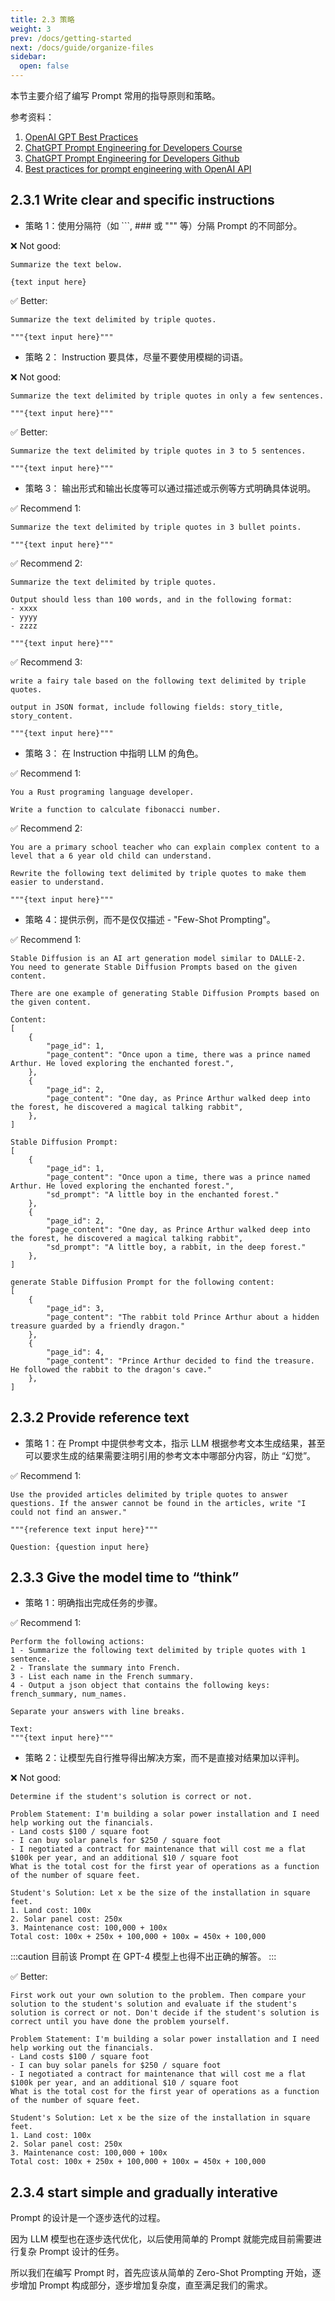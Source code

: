 ```yaml
---
title: 2.3 策略
weight: 3
prev: /docs/getting-started
next: /docs/guide/organize-files
sidebar:
  open: false
---
```




本节主要介绍了编写 Prompt 常用的指导原则和策略。

参考资料：
1. [OpenAI GPT Best Practices](https://platform.openai.com/docs/guides/gpt-best-practices) 
2. [ChatGPT Prompt Engineering for Developers Course](https://www.deeplearning.ai/short-courses/chatgpt-prompt-engineering-for-developers/)
3. [ChatGPT Prompt Engineering for Developers Github](https://github.com/ralphcajipe/chatgpt-prompt-engineering/tree/main)
4. [Best practices for prompt engineering with OpenAI API](https://help.openai.com/en/articles/6654000-best-practices-for-prompt-engineering-with-openai-api)


## 2.3.1 Write clear and specific instructions

- 策略 1：使用分隔符（如 ```, ### 或 """ 等）分隔 Prompt 的不同部分。

❌ Not good:

```
Summarize the text below.

{text input here}
```

✅ Better:
```
Summarize the text delimited by triple quotes.

"""{text input here}"""
```


- 策略 2： Instruction 要具体，尽量不要使用模糊的词语。

❌ Not good:
```
Summarize the text delimited by triple quotes in only a few sentences.

"""{text input here}"""
```

✅ Better:
```
Summarize the text delimited by triple quotes in 3 to 5 sentences.

"""{text input here}"""
```

- 策略 3： 输出形式和输出长度等可以通过描述或示例等方式明确具体说明。

✅ Recommend 1:
```
Summarize the text delimited by triple quotes in 3 bullet points.

"""{text input here}"""
```

✅ Recommend 2:
```
Summarize the text delimited by triple quotes.

Output should less than 100 words, and in the following format:
- xxxx
- yyyy
- zzzz

"""{text input here}"""
```

✅ Recommend 3:
```
write a fairy tale based on the following text delimited by triple quotes.

output in JSON format, include following fields: story_title, story_content. 

"""{text input here}"""
```

- 策略 3： 在 Instruction 中指明 LLM 的角色。

✅ Recommend 1:
```
You a Rust programing language developer.

Write a function to calculate fibonacci number.
```

✅ Recommend 2:
```
You are a primary school teacher who can explain complex content to a level that a 6 year old child can understand. 

Rewrite the following text delimited by triple quotes to make them easier to understand.

"""{text input here}"""
```


- 策略 4：提供示例，而不是仅仅描述 - "Few-Shot Prompting"。

✅ Recommend 1:
```
Stable Diffusion is an AI art generation model similar to DALLE-2.
You need to generate Stable Diffusion Prompts based on the given content.

There are one example of generating Stable Diffusion Prompts based on the given content.

Content:
[
    {
        "page_id": 1,
        "page_content": "Once upon a time, there was a prince named Arthur. He loved exploring the enchanted forest.",
    },
    {
        "page_id": 2,
        "page_content": "One day, as Prince Arthur walked deep into the forest, he discovered a magical talking rabbit",
    },
]

Stable Diffusion Prompt:
[
    {
        "page_id": 1,
        "page_content": "Once upon a time, there was a prince named Arthur. He loved exploring the enchanted forest.",
        "sd_prompt": "A little boy in the enchanted forest."
    },
    {
        "page_id": 2,
        "page_content": "One day, as Prince Arthur walked deep into the forest, he discovered a magical talking rabbit",
        "sd_prompt": "A little boy, a rabbit, in the deep forest."
    },
]

generate Stable Diffusion Prompt for the following content:
[
    {
        "page_id": 3,
        "page_content": "The rabbit told Prince Arthur about a hidden treasure guarded by a friendly dragon."
    },
    {
        "page_id": 4,
        "page_content": "Prince Arthur decided to find the treasure. He followed the rabbit to the dragon's cave."
    },
]
```


## 2.3.2 Provide reference text
- 策略 1：在 Prompt 中提供参考文本，指示 LLM 根据参考文本生成结果，甚至可以要求生成的结果需要注明引用的参考文本中哪部分内容，防止 “幻觉”。

✅ Recommend 1:
```
Use the provided articles delimited by triple quotes to answer questions. If the answer cannot be found in the articles, write "I could not find an answer."

"""{reference text input here}"""

Question: {question input here}
```


## 2.3.3 Give the model time to “think”

- 策略 1：明确指出完成任务的步骤。

✅ Recommend 1:
```
Perform the following actions: 
1 - Summarize the following text delimited by triple quotes with 1 sentence.
2 - Translate the summary into French.
3 - List each name in the French summary.
4 - Output a json object that contains the following keys: french_summary, num_names.

Separate your answers with line breaks.

Text:
"""{text input here}"""
```

- 策略 2：让模型先自行推导得出解决方案，而不是直接对结果加以评判。

❌ Not good:
```
Determine if the student's solution is correct or not.

Problem Statement: I'm building a solar power installation and I need help working out the financials.
- Land costs $100 / square foot
- I can buy solar panels for $250 / square foot
- I negotiated a contract for maintenance that will cost me a flat $100k per year, and an additional $10 / square foot
What is the total cost for the first year of operations as a function of the number of square feet.

Student's Solution: Let x be the size of the installation in square feet.
1. Land cost: 100x
2. Solar panel cost: 250x
3. Maintenance cost: 100,000 + 100x
Total cost: 100x + 250x + 100,000 + 100x = 450x + 100,000
```

:::caution
目前该 Prompt 在 GPT-4 模型上也得不出正确的解答。
:::

✅ Better:
```
First work out your own solution to the problem. Then compare your solution to the student's solution and evaluate if the student's solution is correct or not. Don't decide if the student's solution is correct until you have done the problem yourself.

Problem Statement: I'm building a solar power installation and I need help working out the financials.
- Land costs $100 / square foot
- I can buy solar panels for $250 / square foot
- I negotiated a contract for maintenance that will cost me a flat $100k per year, and an additional $10 / square foot
What is the total cost for the first year of operations as a function of the number of square feet.

Student's Solution: Let x be the size of the installation in square feet.
1. Land cost: 100x
2. Solar panel cost: 250x
3. Maintenance cost: 100,000 + 100x
Total cost: 100x + 250x + 100,000 + 100x = 450x + 100,000
```


## 2.3.4 start simple and gradually interative
Prompt 的设计是一个逐步迭代的过程。

因为 LLM 模型也在逐步迭代优化，以后使用简单的 Prompt 就能完成目前需要进行复杂 Prompt 设计的任务。

所以我们在编写 Prompt 时，首先应该从简单的 Zero-Shot Prompting 开始，逐步增加 Prompt 构成部分，逐步增加复杂度，直至满足我们的需求。
